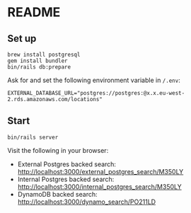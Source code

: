 # README

## Set up

```
brew install postgresql
gem install bundler
bin/rails db:prepare
```

Ask for and set the following environment variable in `/.env`:

```
EXTERNAL_DATABASE_URL="postgres://postgres:@x.x.eu-west-2.rds.amazonaws.com/locations"
```

## Start

```
bin/rails server
```

Visit the following in your browser:

* External Postgres backed search: <http://localhost:3000/external_postgres_search/M350LY>
* Internal Postgres backed search: <http://localhost:3000/internal_postgres_search/M350LY>
* DynamoDB backed search: <http://localhost:3000/dynamo_search/PO211LD>
